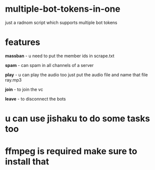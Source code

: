 # multiple-bot-tokens-in-one

just a radnom script which supports multiple bot tokens

# features

**massban** - u need to put the member ids in scrape.txt

**spam** - can spam in all channels of a server

**play** - u can play the audio too just put the audio file and name that file ray.mp3

**join** - to join the vc 

**leave** - to disconnect the bots


# u can use jishaku to do some tasks too
# ffmpeg is required make sure to install that 